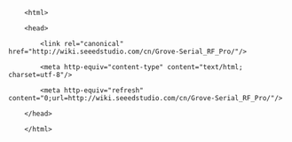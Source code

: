 <!DOCTYPE html>
        <html>
        <head>
            <link rel="canonical" href="http://wiki.seeedstudio.com/cn/Grove-Serial_RF_Pro/"/>
            <meta http-equiv="content-type" content="text/html; charset=utf-8"/>
            <meta http-equiv="refresh" content="0;url=http://wiki.seeedstudio.com/cn/Grove-Serial_RF_Pro/"/>
        </head>
        </html>
